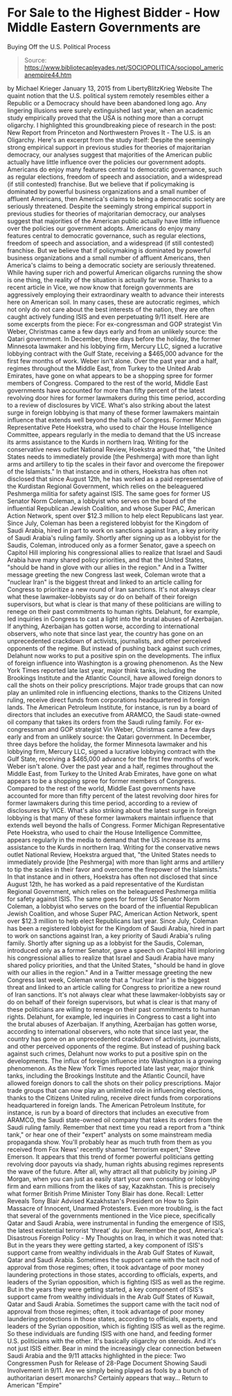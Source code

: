 # For Sale to the Highest Bidder - How Middle Eastern Governments are 
Buying Off the U.S. Political Process

> Source: https://www.bibliotecapleyades.net/SOCIOPOLITICA/sociopol_americanempire44.htm

by Michael Krieger January 13, 2015
from LibertyBlitzKrieg Website
The quaint notion that the U.S. political system remotely resembles either a Republic or a Democracy should have been abandoned long ago.
Any lingering illusions were surely extinguished last year, when an academic study empirically proved that the USA is nothing more than a corrupt oligarchy. I highlighted this groundbreaking piece of research in the post: New Report from Princeton and Northwestern Proves It - The U.S. is an Oligarchy.
Here's an excerpt from the study itself:
Despite the seemingly strong empirical support in previous studies for theories of majoritarian democracy, our analyses suggest that majorities of the American public actually have little influence over the policies our government adopts. Americans do enjoy many features central to democratic governance, such as regular elections, freedom of speech and association, and a widespread (if still contested) franchise. But we believe that if policymaking is dominated by powerful business organizations and a small number of affluent Americans, then America's claims to being a democratic society are seriously threatened.
Despite the seemingly strong empirical support in previous studies for theories of majoritarian democracy, our analyses suggest that majorities of the American public actually have little influence over the policies our government adopts.
Americans do enjoy many features central to democratic governance, such as regular elections, freedom of speech and association, and a widespread (if still contested) franchise.
But we believe that if policymaking is dominated by powerful business organizations and a small number of affluent Americans, then America's claims to being a democratic society are seriously threatened.
While having super rich and powerful American oligarchs running the show is one thing, the reality of the situation is actually far worse.
Thanks to a recent article in Vice, we now know that foreign governments are aggressively employing their extraordinary wealth to advance their interests here on American soil.
In many cases, these are autocratic regimes, which not only do not care about the best interests of the nation, they are often caught actively funding ISIS and even perpetuating 9/11 itself.
Here are some excerpts from the piece:
For ex-congressman and GOP strategist Vin Weber, Christmas came a few days early and from an unlikely source: the Qatari government. In December, three days before the holiday, the former Minnesota lawmaker and his lobbying firm, Mercury LLC, signed a lucrative lobbying contract with the Gulf State, receiving a $465,000 advance for the first few months of work. Weber isn't alone. Over the past year and a half, regimes throughout the Middle East, from Turkey to the United Arab Emirates, have gone on what appears to be a shopping spree for former members of Congress. Compared to the rest of the world, Middle East governments have accounted for more than fifty percent of the latest revolving door hires for former lawmakers during this time period, according to a review of disclosures by VICE. What's also striking about the latest surge in foreign lobbying is that many of these former lawmakers maintain influence that extends well beyond the halls of Congress. Former Michigan Representative Pete Hoekstra, who used to chair the House Intelligence Committee, appears regularly in the media to demand that the US increase its arms assistance to the Kurds in northern Iraq. Writing for the conservative news outlet National Review, Hoekstra argued that, "the United States needs to immediately provide [the Peshmerga] with more than light arms and artillery to tip the scales in their favor and overcome the firepower of the Islamists." In that instance and in others, Hoekstra has often not disclosed that since August 12th, he has worked as a paid representative of the Kurdistan Regional Government, which relies on the beleaguered Peshmerga militia for safety against ISIS. The same goes for former US Senator Norm Coleman, a lobbyist who serves on the board of the influential Republican Jewish Coalition, and whose Super PAC, American Action Network, spent over $12.3 million to help elect Republicans last year. Since July, Coleman has been a registered lobbyist for the Kingdom of Saudi Arabia, hired in part to work on sanctions against Iran, a key priority of Saudi Arabia's ruling family. Shortly after signing up as a lobbyist for the Saudis, Coleman, introduced only as a former Senator, gave a speech on Capitol Hill imploring his congressional allies to realize that Israel and Saudi Arabia have many shared policy priorities, and that the United States, "should be hand in glove with our allies in the region." And in a Twitter message greeting the new Congress last week, Coleman wrote that a "nuclear Iran" is the biggest threat and linked to an article calling for Congress to prioritize a new round of Iran sanctions. It's not always clear what these lawmaker-lobbyists say or do on behalf of their foreign supervisors, but what is clear is that many of these politicians are willing to renege on their past commitments to human rights. Delahunt, for example, led inquiries in Congress to cast a light into the brutal abuses of Azerbaijan. If anything, Azerbaijan has gotten worse, according to international observers, who note that since last year, the country has gone on an unprecedented crackdown of activists, journalists, and other perceived opponents of the regime. But instead of pushing back against such crimes, Delahunt now works to put a positive spin on the developments. The influx of foreign influence into Washington is a growing phenomenon. As the New York Times reported late last year, major think tanks, including the Brookings Institute and the Atlantic Council, have allowed foreign donors to call the shots on their policy prescriptions. Major trade groups that can now play an unlimited role in influencing elections, thanks to the Citizens United ruling, receive direct funds from corporations headquartered in foreign lands. The American Petroleum Institute, for instance, is run by a board of directors that includes an executive from ARAMCO, the Saudi state-owned oil company that takes its orders from the Saudi ruling family.
For ex-congressman and GOP strategist Vin Weber, Christmas came a few days early and from an unlikely source: the Qatari government.
In December, three days before the holiday, the former Minnesota lawmaker and his lobbying firm, Mercury LLC, signed a lucrative lobbying contract with the Gulf State, receiving a $465,000 advance for the first few months of work.
Weber isn't alone.
Over the past year and a half, regimes throughout the Middle East, from Turkey to the United Arab Emirates, have gone on what appears to be a shopping spree for former members of Congress.
Compared to the rest of the world, Middle East governments have accounted for more than fifty percent of the latest revolving door hires for former lawmakers during this time period, according to a review of disclosures by VICE.
What's also striking about the latest surge in foreign lobbying is that many of these former lawmakers maintain influence that extends well beyond the halls of Congress.
Former Michigan Representative Pete Hoekstra, who used to chair the House Intelligence Committee, appears regularly in the media to demand that the US increase its arms assistance to the Kurds in northern Iraq.
Writing for the conservative news outlet National Review, Hoekstra argued that,
"the United States needs to immediately provide [the Peshmerga] with more than light arms and artillery to tip the scales in their favor and overcome the firepower of the Islamists."
In that instance and in others, Hoekstra has often not disclosed that since August 12th, he has worked as a paid representative of the Kurdistan Regional Government, which relies on the beleaguered Peshmerga militia for safety against ISIS.
The same goes for former US Senator Norm Coleman, a lobbyist who serves on the board of the influential Republican Jewish Coalition, and whose Super PAC, American Action Network, spent over $12.3 million to help elect Republicans last year.
Since July, Coleman has been a registered lobbyist for the Kingdom of Saudi Arabia, hired in part to work on sanctions against Iran, a key priority of Saudi Arabia's ruling family.
Shortly after signing up as a lobbyist for the Saudis, Coleman, introduced only as a former Senator, gave a speech on Capitol Hill imploring his congressional allies to realize that Israel and Saudi Arabia have many shared policy priorities, and that the United States,
"should be hand in glove with our allies in the region."
And in a Twitter message greeting the new Congress last week, Coleman wrote that a "nuclear Iran" is the biggest threat and linked to an article calling for Congress to prioritize a new round of Iran sanctions.
It's not always clear what these lawmaker-lobbyists say or do on behalf of their foreign supervisors, but what is clear is that many of these politicians are willing to renege on their past commitments to human rights. Delahunt, for example, led inquiries in Congress to cast a light into the brutal abuses of Azerbaijan.
If anything, Azerbaijan has gotten worse, according to international observers, who note that since last year, the country has gone on an unprecedented crackdown of activists, journalists, and other perceived opponents of the regime.
But instead of pushing back against such crimes, Delahunt now works to put a positive spin on the developments.
The influx of foreign influence into Washington is a growing phenomenon. As the New York Times reported late last year, major think tanks, including the Brookings Institute and the Atlantic Council, have allowed foreign donors to call the shots on their policy prescriptions.
Major trade groups that can now play an unlimited role in influencing elections, thanks to the Citizens United ruling, receive direct funds from corporations headquartered in foreign lands.
The American Petroleum Institute, for instance, is run by a board of directors that includes an executive from ARAMCO, the Saudi state-owned oil company that takes its orders from the Saudi ruling family.
Remember that next time you read a report from a "think tank," or hear one of their "expert" analysts on some mainstream media propaganda show.
You'll probably hear as much truth from them as you received from Fox News' recently shamed "terrorism expert," Steve Emerson.
It appears that this trend of former powerful politicians getting revolving door payouts via shady, human rights abusing regimes represents the wave of the future. After all, why attract all that publicity by joining JP Morgan, when you can just as easily start your own consulting or lobbying firm and earn millions from the likes of say, Kazakhstan.
This is precisely what former British Prime Minister Tony Blair has done. Recall: Letter Reveals Tony Blair Advised Kazakhstan's President on How to Spin Massacre of Innocent, Unarmed Protesters.
Even more troubling, is the fact that several of the governments mentioned in the Vice piece, specifically Qatar and Saudi Arabia, were instrumental in funding the emergence of ISIS, the latest existential terrorist 'threat' du jour.
Remember the post, America's Disastrous Foreign Policy - My Thoughts on Iraq, in which it was noted that:
But in the years they were getting started, a key component of ISIS's support came from wealthy individuals in the Arab Gulf States of Kuwait, Qatar and Saudi Arabia. Sometimes the support came with the tacit nod of approval from those regimes; often, it took advantage of poor money laundering protections in those states, according to officials, experts, and leaders of the Syrian opposition, which is fighting ISIS as well as the regime.
But in the years they were getting started, a key component of ISIS's support came from wealthy individuals in the Arab Gulf States of Kuwait, Qatar and Saudi Arabia.
Sometimes the support came with the tacit nod of approval from those regimes; often, it took advantage of poor money laundering protections in those states, according to officials, experts, and leaders of the Syrian opposition, which is fighting ISIS as well as the regime.
So these individuals are funding ISIS with one hand, and feeding former U.S. politicians with the other. It's basically oligarchy on steroids.
And it's not just ISIS either. Bear in mind the increasingly clear connection between Saudi Arabia and the 9/11 attacks highlighted in the piece: Two Congressmen Push for Release of 28-Page Document Showing Saudi Involvement in 9/11.
Are we simply being played as fools by a bunch of authoritarian desert monarchs?
Certainly appears that way...
Return to American "Empire"
